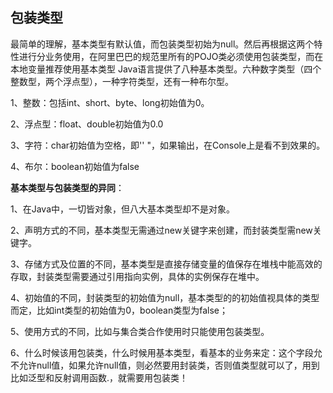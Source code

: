 ## 包装类型
 最简单的理解，基本类型有默认值，而包装类型初始为null。然后再根据这两个特性进行分业务使用，在阿里巴巴的规范里所有的POJO类必须使用包装类型，而在本地变量推荐使用基本类型
Java语言提供了八种基本类型。六种数字类型（四个整数型，两个浮点型），一种字符类型，还有一种布尔型。 

1、整数：包括int、short、byte、long初始值为0。

2、浮点型：float、double初始值为0.0

3、字符：char初始值为空格，即'' "，如果输出，在Console上是看不到效果的。

4、布尔：boolean初始值为false

**基本类型与包装类型的异同**：

1、在Java中，一切皆对象，但八大基本类型却不是对象。

2、声明方式的不同，基本类型无需通过new关键字来创建，而封装类型需new关键字。

3、存储方式及位置的不同，基本类型是直接存储变量的值保存在堆栈中能高效的存取，封装类型需要通过引用指向实例，具体的实例保存在堆中。

4、初始值的不同，封装类型的初始值为null，基本类型的的初始值视具体的类型而定，比如int类型的初始值为0，boolean类型为false；

5、使用方式的不同，比如与集合类合作使用时只能使用包装类型。

6、什么时候该用包装类，什么时候用基本类型，看基本的业务来定：这个字段允不允许null值，如果允许null值，则必然要用封装类，否则值类型就可以了，用到比如泛型和反射调用函数.，就需要用包装类！